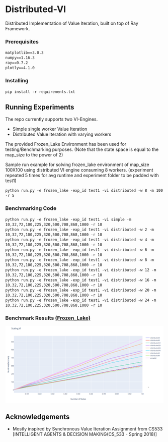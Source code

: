 # Distributed-VI
Distributed Implementation of Value Iteration, built on top of Ray Framework. 


### Prerequisites
```
matplotlib==3.0.3
numpy==1.16.3
ray==0.7.2
plotly==4.1.0
```

### Installing
```
pip install -r requirements.txt
```


## Running  Experiments 
The repo currently supports two VI-Engines.
- Simple single worker Value Iteration 
- Distributed Value Iteration with varying workers 


The provided Frozen_Lake Environment has been used for testing/Benchmarking purposes. (Note that the state space is equal to the map_size to the power of 2)

Sample run example for solving frozen_lake environment of map_size 100X100 using distributed VI engine consuming 8 workers. (experiment repeated 5 times for avg runtime and experiment folder to be padded with test1)
```
python run.py -e frozen_lake -exp_id test1 -vi distributed -w 8 -m 100 -r 5
```

### Benchmarking Code
```
python run.py -e frozen_lake -exp_id test1 -vi simple -m 10,32,72,100,225,320,500,708,868,1000 -r 10
python run.py -e frozen_lake -exp_id test1 -vi distributed -w 2 -m 10,32,72,100,225,320,500,708,868,1000 -r 10
python run.py -e frozen_lake -exp_id test1 -vi distributed -w 4 -m 10,32,72,100,225,320,500,708,868,1000 -r 10
python run.py -e frozen_lake -exp_id test1 -vi distributed -w 6 -m 10,32,72,100,225,320,500,708,868,1000 -r 10
python run.py -e frozen_lake -exp_id test1 -vi distributed -w 8 -m 10,32,72,100,225,320,500,708,868,1000 -r 10
python run.py -e frozen_lake -exp_id test1 -vi distributed -w 12 -m 10,32,72,100,225,320,500,708,868,1000 -r 10
python run.py -e frozen_lake -exp_id test1 -vi distributed -w 16 -m 10,32,72,100,225,320,500,708,868,1000 -r 10
python run.py -e frozen_lake -exp_id test1 -vi distributed -w 20 -m 10,32,72,100,225,320,500,708,868,1000 -r 10
python run.py -e frozen_lake -exp_id test1 -vi distributed -w 24 -m 10,32,72,100,225,320,500,708,868,1000 -r 10
```

### Benchmark Results [(Frozen_Lake)](https://github.com/idigitopia/Distributed-VI/blob/master/results/frozen_lake_R2/Distributed%20VI%20Number%20of%20StatesvsRuntime%20(Seconds).html)
![Bechmark Results for Frozen Lake Environment](results/frozen_lake_R2/Screenshot_20190818_094534.png)
## Acknowledgements
- Mostly inspired by Synchronous Value Iteration Assignment from CS533 [INTELLIGENT AGENTS & DECISION MAKING(CS_533 - Spring 2018)] 